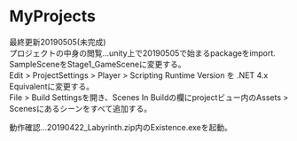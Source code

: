 # MyProjects

最終更新20190505(未完成)  
プロジェクトの中身の閲覧...unity上で20190505で始まるpackageをimport.  
SampleSceneをStage1_GameSceneに変更する。  
Edit > ProjectSettings > Player > Scripting Runtime Version を .NET 4.x Equivalentに変更する。  
File > Build Settingsを開き、Scenes In Buildの欄にprojectビュー内のAssets > Scenesにあるシーンをすべて追加する。  

動作確認...20190422_Labyrinth.zip内のExistence.exeを起動。
